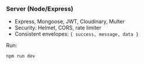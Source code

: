 ### Server (Node/Express)

- Express, Mongoose, JWT, Cloudinary, Multer
- Security: Helmet, CORS, rate limiter
- Consistent envelopes: `{ success, message, data }`

Run:

```
npm run dev
```
